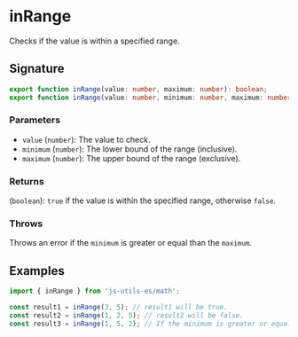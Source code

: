 # inRange

Checks if the value is within a specified range.

## Signature

```typescript
export function inRange(value: number, maximum: number): boolean;
export function inRange(value: number, minimum: number, maximum: number): boolean;
```

### Parameters

- `value` (`number`): The value to check.
- `minimum` (`number`): The lower bound of the range (inclusive).
- `maximum` (`number`): The upper bound of the range (exclusive).

### Returns

(`boolean`): `true` if the value is within the specified range, otherwise `false`.

### Throws

Throws an error if the `minimum` is greater or equal than the `maximum`.

## Examples

```typescript twoslash
import { inRange } from 'js-utils-es/math';

const result1 = inRange(3, 5); // result1 will be true.
const result2 = inRange(1, 2, 5); // result2 will be false.
const result3 = inRange(1, 5, 2); // If the minimum is greater or equal than the maximum, an error is thrown.
```
